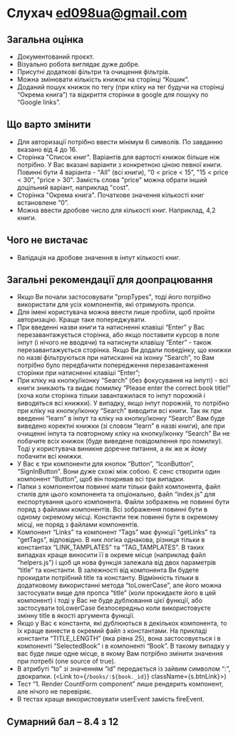 # Слухач ed098ua@gmail.com

## Загальна оцінка

- Документований проєкт.
- Візуально робота виглядає дуже добре.
- Присутні додаткові фільтри та очищення фільтрів.
- Можна змінювати кількість книжок на сторінці “Кошик”.
- Доданий пошук книжок по тегу (при кліку на тег будучи на сторінці “Окрема
  книга”) та відкриття сторінки в google для пошуку по “Google links”.

## Що варто змінити

- Для авторизації потрібно ввести мінімум 6 символів. По завданню вказано від 4
  до 16.
- Сторінка "Список книг". Варіантів для вартості книжок більше ніж потрібно. У
  Вас вказані варіанти з конкретною ціною певної книги. Повинні бути 4
  варіанта - “All” (всі книги), "0 < price < 15”, "15 < price < 30", "price >
  30". Замість слова "price" можна обрати інший доцільний варіант, наприклад
  "cost".
- Сторінка "Окрема книга". Початкове значення кількості книг встановлене “0”.
- Можна ввести дробове число для кількості книг. Наприклад, 4,2 книги.

## Чого не вистачає

- Валідація на дробове значення в інпут кількості книг.

## Загальні рекомендації для доопрацювання

- Якщо Ви почали застосовувати "propTypes", тоді його потрібно використати для
  усіх компонентів, які отримують пропси.
- Для імені користувача можна ввести лише пробіли, щоб пройти авторизацію. Краще
  таке попереджувати.
- При введенні назви книги та натисненні клавіші “Enter” у Вас
  перезавантажується сторінка, або якщо поставити курсор в поле інпут (і нічого
  не вводячи) та натиснути клавішу “Enter” - також перезавантажується сторінка.
  Якщо Ви додали поведінку, що книжки по назві фільтруються при натисканні на
  іконку “Search”, то Вам потрібно було передбачити попередження
  перезавантаження сторінки при натисненні клавіші “Enter”;
- При кліку на кнопку/іконку “Search” (без фокусування на інпуті) - всі книги
  зникають та видає помилку “Please enter the correct book title!” (хоча коли
  сторінка тільки завантажилася то інпут порожній і виводяться всі книжки). У
  випадку, якщо інпут порожній, то потрібно при кліку на кнопку/іконку “Search”
  виводити всі книги. Так як при введенні “learn” в інпут та кліку на
  кнопку/іконку “Search” Вам буде виведено коректні книжки (зі словом “learn” в
  назві книги), але при очищенні інпута та повторному кліку на кнопку/іконку
  “Search” Ви не побачите всіх книжок (буде виведене повідомлення про помилку).
  Тоді у користувача виникне доречне питання, а як же ж йому побачити всі
  книжки.
- У Вас є три компоненти для кнопок “Button”, “IconButton”, “SignInButton”. Вони
  дуже схожі між собою. Є сенс створити один компонент “Button”, щоб він
  покривав всі три випадки.
- Папки з компонентом повинні мати тільки файл компонента, файл стилів для цього
  компонента та опціонально, файл “index.js” для експортування цього компонента.
  Файли зображень не повинні бути поряд з файлами компонентів. Всі зображення
  повинні бути в одному окремому місці. Константи теж повинні бути в окремому
  місці, не поряд з файлами компонентів.
- Компонент “Links” та компонент “Tags” має функції “getLinks” та “getTags”,
  відповідно. В них логіка однакова, різниця тільки в константах
  “LINK_TAMPLATES” та “TAG_TAMPLATES”. В таких випадках краще виносити її в
  окреме місце (наприклад файл “helpers.js”) і щоб ця нова функція залежала від
  двох параметрів “title” та константи. В залежності від компонента Ви будете
  прокидати потрібний title та константу. Відмінність тільки в додатковому
  використанні метода “toLowerCase”, але його можна застосувати вище для пропса
  “title” (коли прокидаєте його в цей компонент) і тоді у Вас не буде дублювання
  цієї функції, або застосувати toLowerCase безпосередньо коли використовуєте
  змінну title в якості аргумента функції.
- Якщо у Вас є константи, які дублюються в декількох компонента, то їх краще
  винести в окремий файл з константами. На прикладі константи “TITLE_LENGTH”
  (яка рівна 25), вона застосовується і в компоненті “SelectedBook” і в
  компоненті “Book”. В такому випадку у вас буде лише одне місце, в якому Вам
  потрібно змінити значення при потребі (one source of true).
- В атрибуті “to” зі значенням “id” передається із зайвим символом “:”,
  двокрапки. (<Link to={`/books/:${book._id}`} className={s.btnLink}>)
- Тест “1. Render CountForm component” лише рендерить компонент, але нічого не
  перевіряє.
- В тестах краще використовувати userEvent замість fireEvent.

## Сумарний бал – 8.4 з 12
